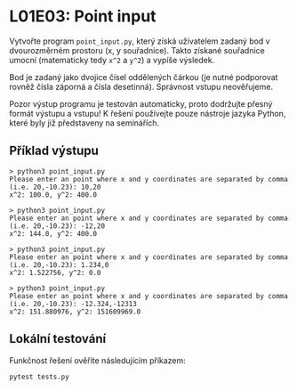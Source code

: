 # L01E03: Point input
Vytvořte program `point_input.py`, který získá uživatelem zadaný bod v dvourozměrném prostoru (x, y souřadnice). Takto získané souřadnice umocní (matematicky tedy `x^2` a `y^2`) a vypíše výsledek.

Bod je zadaný jako dvojice čísel oddělených čárkou (je nutné podporovat rovněž čísla záporná a čísla desetinná). Správnost vstupu neověřujeme.

Pozor výstup programu je testován automaticky, proto dodržujte přesný formát výstupu a vstupu! K řešení používejte pouze nástroje jazyka Python, které byly již představeny na seminářích.

## Příklad výstupu
```
> python3 point_input.py
Please enter an point where x and y coordinates are separated by comma (i.e. 20,-10.23): 10,20
x^2: 100.0, y^2: 400.0
```

```
> python3 point_input.py
Please enter an point where x and y coordinates are separated by comma (i.e. 20,-10.23): -12,20
x^2: 144.0, y^2: 400.0
```

```
> python3 point_input.py
Please enter an point where x and y coordinates are separated by comma (i.e. 20,-10.23): 1.234,0
x^2: 1.522756, y^2: 0.0
```

```
> python3 point_input.py
Please enter an point where x and y coordinates are separated by comma (i.e. 20,-10.23): -12.324,-12313
x^2: 151.880976, y^2: 151609969.0
```

## Lokální testování
Funkčnost řešení ověříte následujícím příkazem:

```bash
pytest tests.py
```